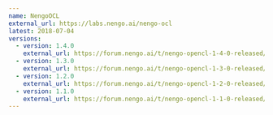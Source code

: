 ```yaml
---
name: NengoOCL
external_url: https://labs.nengo.ai/nengo-ocl
latest: 2018-07-04
versions:
  - version: 1.4.0
    external_url: https://forum.nengo.ai/t/nengo-opencl-1-4-0-released/593
  - version: 1.3.0
    external_url: https://forum.nengo.ai/t/nengo-opencl-1-3-0-released/398
  - version: 1.2.0
    external_url: https://forum.nengo.ai/t/nengo-opencl-1-2-0-released/229
  - version: 1.1.0
    external_url: https://forum.nengo.ai/t/nengo-opencl-1-1-0-released/177
---
```


